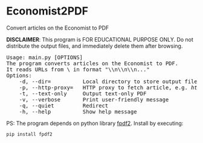 # Economist2PDF
Convert articles on the Economist to PDF

**DISCLAIMER**: This program is FOR EDUCATIONAL PURPOSE ONLY. Do not distribute the output files, and immediately delete them after browsing.

<pre>
Usage: main.py [OPTIONS]
The program converts articles on the Economist to PDF.
It reads URLs from \<stdin\> in format "\<URL\>\n\<URL\>\n\<URL\>\n..."
Options: 
    -d, --dir=          Local directory to store output file
    -p, --http-proxy=   HTTP proxy to fetch article, e.g. <i>http://[username:password@]hostname:port</i>
    -t, --text-only     Output text-only PDF
    -v, --verbose       Print user-friendly message
    -q, --quiet         Redirect <stdout>
    -h, --help          Show help message
</pre>

PS: The program depends on python library [fpdf2](https://github.com/PyFPDF/fpdf2). Install by executing:
``` bash
pip install fpdf2
```

